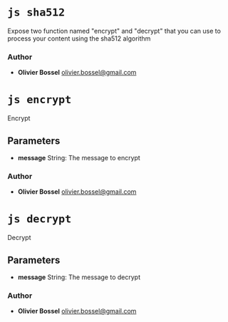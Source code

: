 

<!-- @namespace    sugar.js.crypt -->

# ```js sha512 ```


Expose two function named "encrypt" and "decrypt" that you can use to process your content using the sha512 algorithm



### Author
- **Olivier Bossel** <a href="mailto:olivier.bossel@gmail.com">olivier.bossel@gmail.com</a> 





# ```js encrypt ```


Encrypt

## Parameters

- **message**  String: The message to encrypt




### Author
- **Olivier Bossel** <a href="mailto:olivier.bossel@gmail.com">olivier.bossel@gmail.com</a> 





# ```js decrypt ```


Decrypt

## Parameters

- **message**  String: The message to decrypt




### Author
- **Olivier Bossel** <a href="mailto:olivier.bossel@gmail.com">olivier.bossel@gmail.com</a> 

